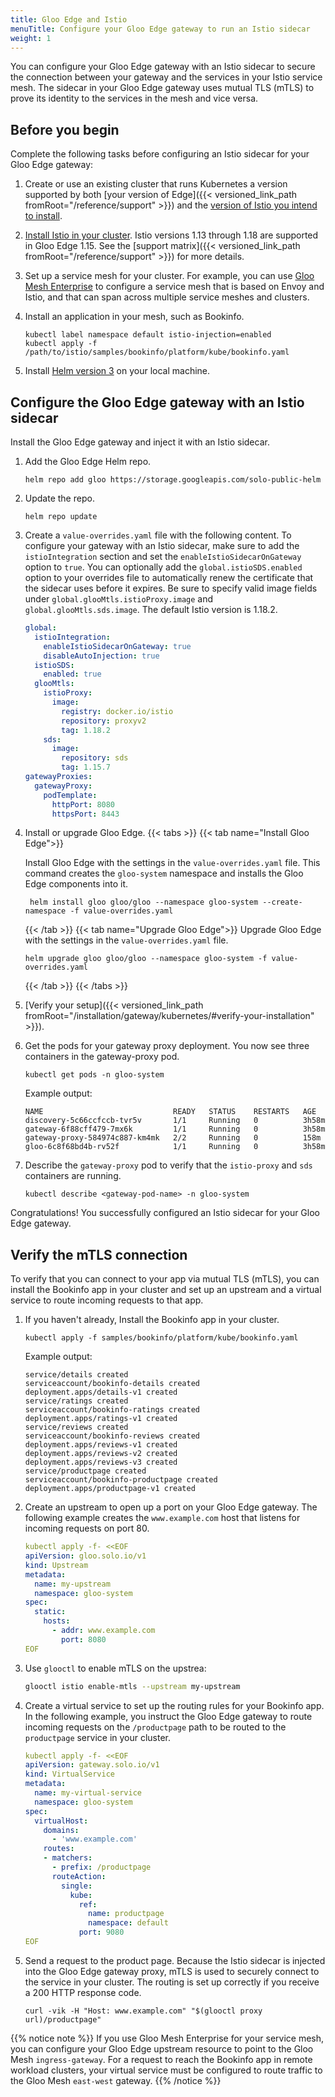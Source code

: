 ```yaml
---
title: Gloo Edge and Istio
menuTitle: Configure your Gloo Edge gateway to run an Istio sidecar 
weight: 1
---
```


You can configure your Gloo Edge gateway with an Istio sidecar to secure the connection between your gateway and the services in your Istio service mesh. The sidecar in your Gloo Edge gateway uses mutual TLS (mTLS) to prove its identity to the services in the mesh and vice versa.

## Before you begin

Complete the following tasks before configuring an Istio sidecar for your Gloo Edge gateway: 

1. Create or use an existing cluster that runs Kubernetes a version supported by both [your version of Edge]({{< versioned_link_path fromRoot="/reference/support" >}}) and the [version of Istio you intend to install](https://istio.io/latest/docs/releases/supported-releases/). 
2. [Install Istio in your cluster](https://istio.io/latest/docs/setup/getting-started/). Istio versions 1.13 through 1.18 are supported in Gloo Edge 1.15. See the [support matrix]({{< versioned_link_path fromRoot="/reference/support" >}}) for more details.
3. Set up a service mesh for your cluster. For example, you can use [Gloo Mesh Enterprise](https://docs.solo.io/gloo-mesh-enterprise/latest/getting_started/managed_kubernetes/) to configure a service mesh that is based on Envoy and Istio, and that can span across multiple service meshes and clusters. 
4. Install an application in your mesh, such as Bookinfo. 
   ```shell
   kubectl label namespace default istio-injection=enabled
   kubectl apply -f /path/to/istio/samples/bookinfo/platform/kube/bookinfo.yaml
   ```
   
5. Install [Helm version 3](https://helm.sh/docs/intro/install/) on your local machine.

## Configure the Gloo Edge gateway with an Istio sidecar

Install the Gloo Edge gateway and inject it with an Istio sidecar. 

1. Add the Gloo Edge Helm repo. 
   ```shell
   helm repo add gloo https://storage.googleapis.com/solo-public-helm
   ```
   
2. Update the repo. 
   ```shell
   helm repo update
   ```
      
3. Create a `value-overrides.yaml` file with the following content. To configure your gateway with an Istio sidecar, make sure to add the `istioIntegration` section and set the `enableIstioSidecarOnGateway` option to `true`. You can optionally add the `global.istioSDS.enabled` option to your overrides file to automatically renew the certificate that the sidecar uses before it expires. 
Be sure to specify valid image fields under `global.glooMtls.istioProxy.image` and `global.glooMtls.sds.image`. The default Istio version is 1.18.2.
   ```yaml
   global:
     istioIntegration:
       enableIstioSidecarOnGateway: true
       disableAutoInjection: true
     istioSDS:
       enabled: true
     glooMtls:
       istioProxy:
         image:
           registry: docker.io/istio
           repository: proxyv2
           tag: 1.18.2
       sds:
         image:
           repository: sds
           tag: 1.15.7
   gatewayProxies:
     gatewayProxy:
       podTemplate: 
         httpPort: 8080
         httpsPort: 8443
   ```
   
4. Install or upgrade Gloo Edge. 
   {{< tabs >}} 
   {{< tab name="Install Gloo Edge">}}

   Install Gloo Edge with the settings in the `value-overrides.yaml` file. This command creates the `gloo-system` namespace and installs the Gloo Edge components into it.
   ```shell
    helm install gloo gloo/gloo --namespace gloo-system --create-namespace -f value-overrides.yaml
   ```
   {{< /tab >}}
   {{< tab name="Upgrade Gloo Edge">}}
   Upgrade Gloo Edge with the settings in the `value-overrides.yaml` file.
   ```shell
   helm upgrade gloo gloo/gloo --namespace gloo-system -f value-overrides.yaml
   ```
   {{< /tab >}}
   {{< /tabs >}}   
5. [Verify your setup]({{< versioned_link_path fromRoot="/installation/gateway/kubernetes/#verify-your-installation" >}}). 
   
7. Get the pods for your gateway proxy deployment. You now see three containers in the gateway-proxy pod. 
   ```shell
   kubectl get pods -n gloo-system
   ```
    
   Example output: 
   ```
   NAME                             READY   STATUS    RESTARTS   AGE
   discovery-5c66ccfccb-tvr5v       1/1     Running   0          3h58m
   gateway-6f88cff479-7mx6k         1/1     Running   0          3h58m
   gateway-proxy-584974c887-km4mk   2/2     Running   0          158m
   gloo-6c8f68bd4b-rv52f            1/1     Running   0          3h58m
   ```
    
9. Describe the `gateway-proxy` pod to verify that the `istio-proxy` and `sds` containers are running. 
   ```shell
   kubectl describe <gateway-pod-name> -n gloo-system
   ```

Congratulations! You successfully configured an Istio sidecar for your Gloo Edge gateway. 

## Verify the mTLS connection 

To verify that you can connect to your app via mutual TLS (mTLS), you can install the Bookinfo app in your cluster and set up an upstream and a virtual service to route incoming requests to that app. 

1. If you haven't already, Install the Bookinfo app in your cluster. 
   ```shell
   kubectl apply -f samples/bookinfo/platform/kube/bookinfo.yaml
   ```
   
   Example output: 
   ```
   service/details created
   serviceaccount/bookinfo-details created
   deployment.apps/details-v1 created
   service/ratings created
   serviceaccount/bookinfo-ratings created
   deployment.apps/ratings-v1 created
   service/reviews created
   serviceaccount/bookinfo-reviews created
   deployment.apps/reviews-v1 created
   deployment.apps/reviews-v2 created
   deployment.apps/reviews-v3 created
   service/productpage created
   serviceaccount/bookinfo-productpage created
   deployment.apps/productpage-v1 created
   ```
   
2. Create an upstream to open up a port on your Gloo Edge gateway. The following example creates the `www.example.com` host that listens for incoming requests on port 80. 
   ```yaml
   kubectl apply -f- <<EOF
   apiVersion: gloo.solo.io/v1
   kind: Upstream
   metadata:
     name: my-upstream
     namespace: gloo-system
   spec:
     static:
       hosts:
         - addr: www.example.com
           port: 8080
   EOF
   ```

3. Use `glooctl` to enable mTLS on the upstrea:
   ```bash
   glooctl istio enable-mtls --upstream my-upstream
   ```

3. Create a virtual service to set up the routing rules for your Bookinfo app. In the following example, you instruct the Gloo Edge gateway to route incoming requests on the `/productpage` path to be routed to the `productpage` service in your cluster. 
   ```yaml
   kubectl apply -f- <<EOF
   apiVersion: gateway.solo.io/v1
   kind: VirtualService
   metadata:
     name: my-virtual-service
     namespace: gloo-system
   spec:
     virtualHost:
       domains:
         - 'www.example.com'
       routes:
       - matchers:
         - prefix: /productpage
         routeAction:
           single:
             kube:
               ref:
                 name: productpage
                 namespace: default
               port: 9080
   EOF
   ```
   
4. Send a request to the product page. Because the Istio sidecar is injected into the Gloo Edge gateway proxy, mTLS is used to securely connect to the service in your cluster. The routing is set up correctly if you receive a 200 HTTP response code. 
   ```shell
   curl -vik -H "Host: www.example.com" "$(glooctl proxy url)/productpage" 
   ```
   
{{% notice note %}} 
If you use Gloo Mesh Enterprise for your service mesh, you can configure your Gloo Edge upstream resource to point to the Gloo Mesh `ingress-gateway`. For a request to reach the Bookinfo app in remote workload clusters, your virtual service must be configured to route traffic to the Gloo Mesh `east-west` gateway. 
{{% /notice %}}
